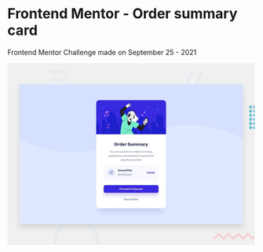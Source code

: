 # Frontend Mentor - Order summary card

Frontend Mentor Challenge made on September 25 - 2021

![Design preview for the Order summary card coding challenge](./design/desktop-preview.jpg)

